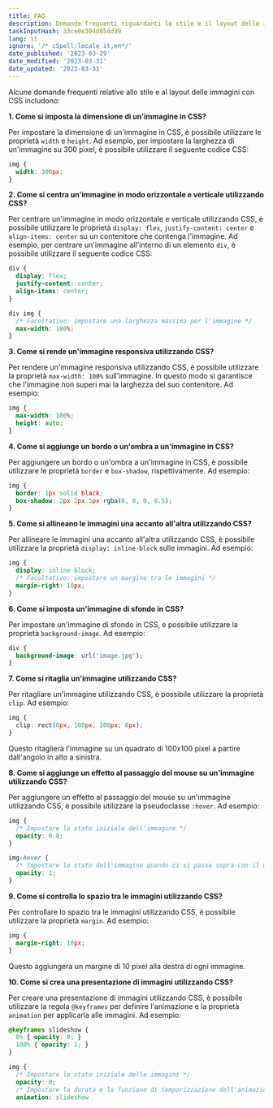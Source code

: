 ```yaml
---
title: FAQ
description: Domande frequenti riguardanti lo stile e il layout delle immagini con CSS
taskInputHash: 33ce0e304d854d39
lang: it
ignore: '/* cSpell:locale it,en*/'
date_published: '2023-03-29'
date_modified: '2023-03-31'
date_updated: '2023-03-31'
---
```

Alcune domande frequenti relative allo stile e al layout delle immagini con CSS includono:

**1. Come si imposta la dimensione di un'immagine in CSS?**

Per impostare la dimensione di un'immagine in CSS, è possibile utilizzare le proprietà `width` e `height`. Ad esempio, per impostare la larghezza di un'immagine su 300 pixel, è possibile utilizzare il seguente codice CSS:

```css
img {
  width: 300px;
}
``` 

**2. Come si centra un'immagine in modo orizzontale e verticale utilizzando CSS?**

Per centrare un'immagine in modo orizzontale e verticale utilizzando CSS, è possibile utilizzare le proprietà `display: flex`, `justify-content: center` e `align-items: center` su un contenitore che contenga l'immagine. Ad esempio, per centrare un'immagine all'interno di un elemento `div`, è possibile utilizzare il seguente codice CSS:

```css
div {
  display: flex;
  justify-content: center;
  align-items: center;
}

div img {
  /* Facoltativo: impostare una larghezza massima per l'immagine */
  max-width: 100%;
}
``` 

**3. Come si rende un'immagine responsiva utilizzando CSS?**

Per rendere un'immagine responsiva utilizzando CSS, è possibile utilizzare la proprietà `max-width: 100%` sull'immagine. In questo modo si garantisce che l'immagine non superi mai la larghezza del suo contenitore. Ad esempio:

```css
img {
  max-width: 100%;
  height: auto;
}
``` 

**4. Come si aggiunge un bordo o un'ombra a un'immagine in CSS?**

Per aggiungere un bordo o un'ombra a un'immagine in CSS, è possibile utilizzare le proprietà `border` e `box-shadow`, rispettivamente. Ad esempio:

```css
img {
  border: 1px solid black;
  box-shadow: 2px 2px 5px rgba(0, 0, 0, 0.5);
}
``` 

**5. Come si allineano le immagini una accanto all'altra utilizzando CSS?**

Per allineare le immagini una accanto all'altra utilizzando CSS, è possibile utilizzare la proprietà `display: inline-block` sulle immagini. Ad esempio:

```css
img {
  display: inline-block;
  /* Facoltativo: impostare un margine tra le immagini */
  margin-right: 10px;
}
``` 

**6. Come si imposta un'immagine di sfondo in CSS?**

Per impostare un'immagine di sfondo in CSS, è possibile utilizzare la proprietà `background-image`. Ad esempio:

```css
div {
  background-image: url('image.jpg');
}
``` 

**7. Come si ritaglia un'immagine utilizzando CSS?**

Per ritagliare un'immagine utilizzando CSS, è possibile utilizzare la proprietà `clip`. Ad esempio:

```css
img {
  clip: rect(0px, 100px, 100px, 0px);
}
```

Questo ritaglierà l'immagine su un quadrato di 100x100 pixel a partire dall'angolo in alto a sinistra. 

**8. Come si aggiunge un effetto al passaggio del mouse su un'immagine utilizzando CSS?**

Per aggiungere un effetto al passaggio del mouse su un'immagine utilizzando CSS, è possibile utilizzare la pseudoclasse `:hover`. Ad esempio:

```css
img {
  /* Impostare lo stato iniziale dell'immagine */
  opacity: 0.8;
}

img:hover {
  /* Impostare lo stato dell'immagine quando ci si passa sopra con il mouse */
  opacity: 1;
}
``` 

**9. Come si controlla lo spazio tra le immagini utilizzando CSS?**

Per controllare lo spazio tra le immagini utilizzando CSS, è possibile utilizzare la proprietà `margin`. Ad esempio:

```css
img {
  margin-right: 10px;
}
```

Questo aggiungerà un margine di 10 pixel alla destra di ogni immagine.

**10. Come si crea una presentazione di immagini utilizzando CSS?**

Per creare una presentazione di immagini utilizzando CSS, è possibile utilizzare la regola `@keyframes` per definire l'animazione e la proprietà `animation` per applicarla alle immagini. Ad esempio:

```css
@keyframes slideshow {
  0% { opacity: 0; }
  100% { opacity: 1; }
}

img {
  /* Impostare lo stato iniziale delle immagini */
  opacity: 0;
  /* Impostare la durata e la funzione di temporizzazione dell'animazione */
  animation: slideshow
